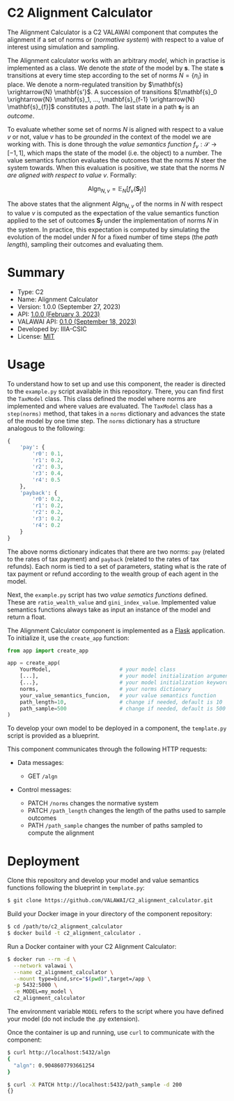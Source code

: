 # C2 Alignment Calculator

The Alignment Calculator is a C2 VALAWAI component that computes the alignment
if a set of norms or (*normative system*) with respect to a value of interest
using simulation and sampling.

The Alignment calculator works with an arbitrary *model*, which in practise is
implemented as a class. We denote the *state* of the model by $\mathbf{s}$. The
state $\mathbf{s}$ transitions at every time step according to the set of norms
$N=\{n_i\}$ in place. We denote a norm-regulated transition by $\mathbf{s}
\xrightarrow{N} \mathbf{s'}$. A succession of transitions $[\mathbf{s}_0
\xrightarrow{N} \mathbf{s}_1, ..., \mathbf{s}_{f-1} \xrightarrow{N}
\mathbf{s}_{f}]$ constitutes a *path*. The last state in a path $\mathbf{s}_f$
is an *outcome*.

To evaluate whether some set of norms $N$ is aligned with respect to a value $v$
or not, value $v$ has to be *grounded* in the context of the model we are
working with. This is done through the *value semantics function* $f_v:
\mathcal{S} \rightarrow [-1, 1]$, which maps the state of the model (i.e. the
object) to a number. The value semantics function evaluates the outcomes that
the norms $N$ steer the system towards. When this evaluation is positive, we
state that the norms $N$ *are aligned with respect to value $v$*. Formally:

$$
    \mathsf{Algn}_{N,v} = \mathbb{E}_N \left[f_v(\mathbf{S}_f)\right]
$$

The above states that the alignment $\mathsf{Algn}_{N,v}$ of the norms in $N$
with respect to value $v$ is computed as the expectation of the value semantics
function applied to the set of outcomes $\mathbf{S}_f$ under the implementation
of norms $N$ in the system. In practice, this expectation is computed by
simulating the evolution of the model under $N$ for a fixed number of time steps
(the *path length*), sampling their outcomes and evaluating them.

# Summary

 - Type: C2
 - Name: Alignment Calculator
 - Version: 1.0.0 (September 27, 2023)
 - API: [1.0.0 (February 3, 2023)](https://editor-next.swagger.io/?url=https://raw.githubusercontent.com/VALAWAI/C0_voice_to_text/main/component-api.yml)
 - VALAWAI API: [0.1.0 (September 18, 2023)](https://editor-next.swagger.io/?url=https://raw.githubusercontent.com/VALAWAI/MOV/main/valawai-api.yml)
 - Developed by: IIIA-CSIC
 - License: [MIT](LICENSE)

# Usage

To understand how to set up and use this component, the reader is directed to
the `example.py` script available in this repository. There, you can find first
the `TaxModel` class. This class defined the model where norms are implemented
and where values are evaluated. The `TaxModel` class has a `step(norms)` method,
that takes in a `norms` dictionary and advances the state of the model by one
time step. The `norms` dictionary has a structure analogous to the following:

```python
{
    'pay': {
        'r0': 0.1,
        'r1': 0.2,
        'r2': 0.3,
        'r3': 0.4,
        'r4': 0.5
    },
    'payback': {
        'r0': 0.2,
        'r1': 0.2,
        'r2': 0.2,
        'r3': 0.2,
        'r4': 0.2
    }
}
```

The above norms dictionary indicates that there are two norms: `pay` (related to
the rates of tax payment) and `payback` (related to the rates of tax refunds).
Each norm is tied to a set of parameters, stating what is the rate of tax
payment or refund according to the wealth group of each agent in the model.

Next, the `example.py` script has two *value sematics functions* defined. These
are `ratio_wealth_value` and `gini_index_value`. Implemented value semantics
functions always take as input an instance of the model and return a float.

The Alignment Calculator component is implemented as a
[Flask](https://flask.palletsprojects.com/en/2.3.x/) application. To initialize
it, use the `create_app` function:

```python
from app import create_app

app = create_app(
    YourModel,                      # your model class
    [...],                          # your model initialization arguments
    {...},                          # your model initialization keyword arguments
    norms,                          # your norms dictionary
    your_value_semantics_funcion,   # your value semantics function
    path_length=10,                 # change if needed, default is 10
    path_sample=500                 # change if needed, default is 500
)
```

To develop your own model to be deployed in a component, the `template.py`
script is provided as a blueprint.

This component communicates through the following HTTP requests:

* Data messages:

    - GET `/algn`

* Control messages:

    - PATCH `/norms` changes the normative system
    - PATCH `/path_length` changes the length of the paths used to sample
      outcomes
    - PATH `/path_sample` changes the number of paths sampled to compute the
      alignment

# Deployment

Clone this repository and develop your model and value semantics functions
following the blueprint in `template.py`:

```bash
$ git clone https://github.com/VALAWAI/C2_alignment_calculator.git
```

Build your Docker image in your directory of the component repository:

```bash
$ cd /path/to/c2_alignment_calculator
$ docker build -t c2_alignment_calculator .
```

Run a Docker container with your C2 Alignment Calculator:

```bash
$ docker run --rm -d \
  --network valawai \
  --name c2_alignment_calculator \
  --mount type=bind,src="$(pwd)",target=/app \
  -p 5432:5000 \
  -e MODEL=my_model \
  c2_alignment_calculator
```

The environment variable `MODEL` refers to the script where you have defined
your model (do not include the .py extension).

Once the container is up and running, use `curl` to communicate with the
component:

```bash
$ curl http://localhost:5432/algn
{
  "algn": 0.9048607793661254
}
```

```bash
$ curl -X PATCH http://localhost:5432/path_sample -d 200
{}
```
